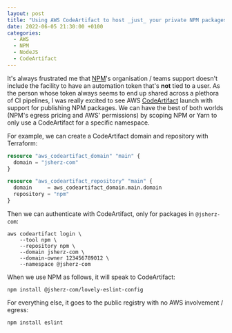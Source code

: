 ```yaml
---
layout: post
title: "Using AWS CodeArtifact to host _just_ your private NPM packages"
date: 2022-06-05 21:30:00 +0100
categories:
  - AWS
  - NPM
  - NodeJS
  - CodeArtifact
---
```


It's always frustrated me that [NPM]'s organisation / teams support doesn't
include the facility to have an automation token that's **not** tied to a user.
As the person whose token always seems to end up shared across a plethora of CI
pipelines, I was really excited to see AWS [CodeArtifact] launch with support
for publishing NPM packages. We can have the best of both worlds (NPM's egress
pricing and AWS' permissions) by scoping NPM or Yarn to only use a CodeArtifact
for a specific namespace.

For example, we can create a CodeArtifact domain and repository with Terraform:

```terraform
resource "aws_codeartifact_domain" "main" {
  domain = "jsherz-com"
}

resource "aws_codeartifact_repository" "main" {
  domain     = aws_codeartifact_domain.main.domain
  repository = "npm"
}
```

Then we can authenticate with CodeArtifact, only for packages in `@jsherz-com`:

```
aws codeartifact login \
    --tool npm \
    --repository npm \
    --domain jsherz-com \
    --domain-owner 123456789012 \
    --namespace @jsherz-com
```

When we use NPM as follows, it will speak to CodeArtifact:

```
npm install @jsherz-com/lovely-eslint-config
```

For everything else, it goes to the public registry with no AWS involvement /
egress:

```
npm install eslint
```

[NPM]: https://npmjs.com
[CodeArtifact]: https://docs.aws.amazon.com/codeartifact
